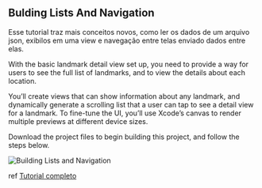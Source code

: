 
## Bulding Lists And Navigation

Esse tutorial traz mais conceitos novos, como ler os dados de um arquivo json, exibilos em uma view e navegação entre telas enviado dados entre elas.

With the basic landmark detail view set up, you need to provide a way for users to see the full list of landmarks, and to view the details about each location.

You’ll create views that can show information about any landmark, and dynamically generate a scrolling list that a user can tap to see a detail view for a landmark. To fine-tune the UI, you’ll use Xcode’s canvas to render multiple previews at different device sizes.

Download the project files to begin building this project, and follow the steps below.

![Building Lists and Navigation](https://github.com/knoonrx/BuildingListsAndNavigation/raw/main/Grava%C3%A7%C3%A3o%20de%20Tela%202021-04-13%20%C3%A0s%2002.25.50.gif)

ref [Tutorial completo](https://developer.apple.com/tutorials/swiftui/building-lists-and-navigation)

